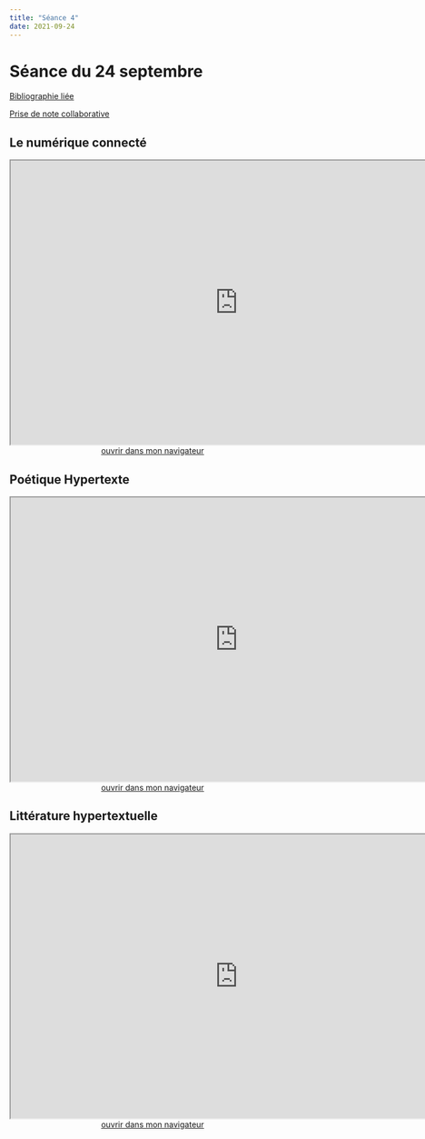 ```yaml
--- 
title: "Séance 4"
date: 2021-09-24
---
```


# Séance du 24 septembre

[Bibliographie liée](https://www.zotero.org/groups/4276254/fra3826-a2021/collections/77I6T7EM)

[Prise de note collaborative](https://demo.hedgedoc.org/RVBdU0VPQieWWvMIBygmIA#)

## Le numérique connecté

<iframe src="https://mmellet.github.io/fra3826_2021/slides/Seance-4-1.html" title="description"  height="500" width="800" allowfullscreen="allowfullscreen"></iframe>

<div style="text-align:center">
<a href="https://mmellet.github.io/fra3826_2021/slides/Seance-4-1.html" target="_blank">ouvrir dans mon navigateur</a>
</div>

## Poétique Hypertexte

<iframe src="https://mmellet.github.io/fra3826_2021/slides/Seance-4-2.html" title="description" height="500" width="800" ></iframe>

<div style="text-align:center">
<a href="https://mmellet.github.io/fra3826_2021/slides/Seance-4-2.html" target="_blank">ouvrir dans mon navigateur</a>
</div>


## Littérature hypertextuelle

<iframe src="https://mmellet.github.io/fra3826_2021/slides/Seance-4-3.html" title="description" height="500" width="800" ></iframe>

<div style="text-align:center">
<a href="https://mmellet.github.io/fra3826_2021/slides/Seance-4-3.html" target="_blank">ouvrir dans mon navigateur</a>
</div>
